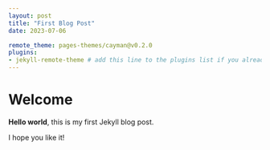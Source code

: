 ```yaml
---
layout: post
title: "First Blog Post"
date: 2023-07-06

remote_theme: pages-themes/cayman@v0.2.0
plugins:
- jekyll-remote-theme # add this line to the plugins list if you already have one
---
```


# Welcome

**Hello world**, this is my first Jekyll blog post.

I hope you like it!
